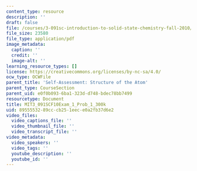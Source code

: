 ```yaml
---
content_type: resource
description: ''
draft: false
file: /courses/3-091sc-introduction-to-solid-state-chemistry-fall-2010/8955553289cccb251eece0a2fb37d6e2_MIT3_091SCF10Exam_1_Prob_1_300k.pdf
file_size: 23580
file_type: application/pdf
image_metadata:
  caption: ''
  credit: ''
  image-alt: ''
learning_resource_types: []
license: https://creativecommons.org/licenses/by-nc-sa/4.0/
ocw_type: OCWFile
parent_title: 'Self-Assessment: Structure of the Atom'
parent_type: CourseSection
parent_uid: e0f0b093-6ba1-323d-d748-bdec78bb7499
resourcetype: Document
title: MIT3_091SCF10Exam_1_Prob_1_300k
uid: 89555532-89cc-cb25-1eec-e0a2fb37d6e2
video_files:
  video_captions_file: ''
  video_thumbnail_file: ''
  video_transcript_file: ''
video_metadata:
  video_speakers: ''
  video_tags: ''
  youtube_description: ''
  youtube_id: ''
---
```

